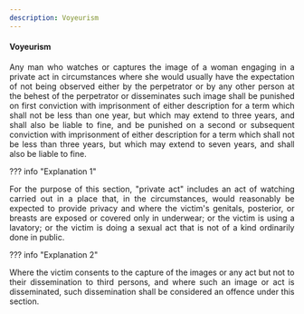 ```yaml
---
description: Voyeurism
---
```


#### Voyeurism
<div style="text-align: justify">

Any man who watches or captures the image of a woman engaging in a private act in circumstances where she would usually have the expectation of not being observed either by the perpetrator or by any other person at the behest of the perpetrator or disseminates such image shall be punished on first conviction with imprisonment of either description for a term which shall not be less than one year, but which may extend to three years, and shall also be liable to fine, and be punished on a second or subsequent conviction with imprisonment of either description for a term which shall not be less than three years, but which may extend to seven years, and shall also be liable to fine.

</div>

??? info "Explanation 1"
    <div style="text-align: justify"> For the purpose of this section, "private act" includes an act of watching carried out in a place that, in the circumstances, would reasonably be expected to provide privacy and where the victim's genitals, posterior, or breasts are exposed or covered only in underwear; or the victim is using a lavatory; or the victim is doing a sexual act that is not of a kind ordinarily done in public.

??? info "Explanation 2"
    <div style="text-align: justify"> Where the victim consents to the capture of the images or any act but not to their dissemination to third persons, and where such an image or act is disseminated, such dissemination shall be considered an offence under this section.
